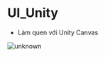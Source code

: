 # UI_Unity
- Làm quen với Unity Canvas

![unknown](https://user-images.githubusercontent.com/83877650/212468546-4e70aa6d-1c52-484c-880e-9f3aa68a06c0.png)
